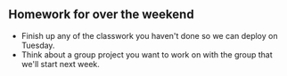 ## Homework for over the weekend

* Finish up any of the classwork you haven't done so we can deploy on Tuesday.
* Think about a group project you want to work on with the group that we'll start next week.